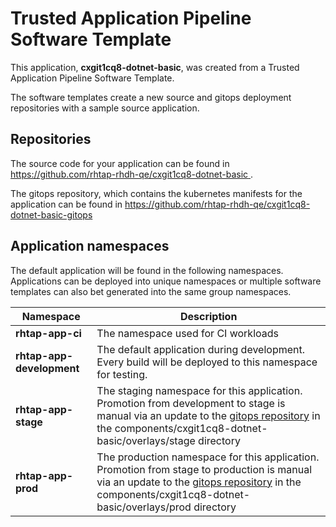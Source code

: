 # Trusted Application Pipeline Software Template

This application, **cxgit1cq8-dotnet-basic**, was created from a Trusted Application Pipeline Software Template.

The software templates create a new source and gitops deployment repositories with a sample source application. 

## Repositories

The source code for your application can be found in [https://github.com/rhtap-rhdh-qe/cxgit1cq8-dotnet-basic ](https://github.com/rhtap-rhdh-qe/cxgit1cq8-dotnet-basic ).
 
The gitops repository, which contains the kubernetes manifests for the application can be found in 
[https://github.com/rhtap-rhdh-qe/cxgit1cq8-dotnet-basic-gitops ](https://github.com/rhtap-rhdh-qe/cxgit1cq8-dotnet-basic-gitops ) 

## Application namespaces 

The default application will be found in the following namespaces. Applications can be deployed into unique namespaces or multiple software templates can also bet generated into the same group namespaces.  

|  Namespace   |  Description   |  
| -------- | -------- |
| **rhtap-app-ci** | The namespace used for CI workloads |
| **rhtap-app-development** | The default application during development. Every build will be deployed to this namespace for testing. |
| **rhtap-app-stage** | The staging namespace for this application. Promotion from development to stage is manual via an update to the [gitops repository](https://github.com/rhtap-rhdh-qe/cxgit1cq8-dotnet-basic-gitops ) in the components/cxgit1cq8-dotnet-basic/overlays/stage directory |
| **rhtap-app-prod** | The production namespace for this application. Promotion from stage to production is manual via an update to the [gitops repository](https://github.com/rhtap-rhdh-qe/cxgit1cq8-dotnet-basic-gitops ) in the components/cxgit1cq8-dotnet-basic/overlays/prod directory |